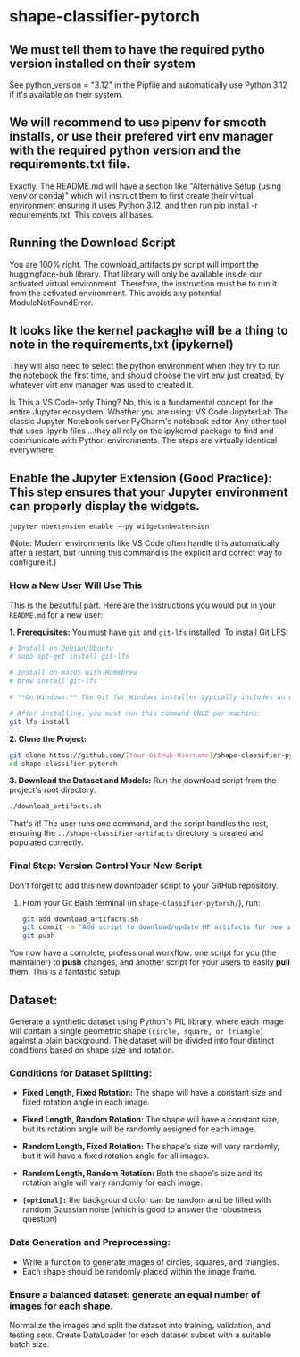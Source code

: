 # shape-classifier-pytorch

## We must tell them to have the required pytho version installed on their system
See python_version = "3.12" in the Pipfile and automatically use Python 3.12 if it's available on their system.

## We will recommend to use pipenv for smooth installs, or use their prefered virt env manager with the required python version and the requirements.txt file.
Exactly. The README.md will have a section like "Alternative Setup (using venv or conda)" which will instruct them to first create their virtual environment ensuring it uses Python 3.12, and then run pip install -r requirements.txt. This covers all bases.

## Running the Download Script
You are 100% right. The download_artifacts.py script will import the huggingface-hub library. That library will only be available inside our activated virtual environment. Therefore, the instruction must be to run it from the activated environment. This avoids any potential ModuleNotFoundError.

## It looks like the kernel packaghe will be a thing to note in the requirements,txt (ipykernel)
They will also need to select the python environment when they try to run the notebook the first time, and should choose the virt env just created, by whatever virt env manager was used to created it.

Is This a VS Code-only Thing?
No, this is a fundamental concept for the entire Jupyter ecosystem. Whether you are using:
   VS Code
   JupyterLab
   The classic Jupyter Notebook server
   PyCharm's notebook editor
   Any other tool that uses .ipynb files
...they all rely on the ipykernel package to find and communicate with Python environments. The steps are virtually identical everywhere.

## Enable the Jupyter Extension (Good Practice): This step ensures that your Jupyter environment can properly display the widgets.
```
jupyter nbextension enable --py widgetsnbextension
```
(Note: Modern environments like VS Code often handle this automatically after a restart, but running this command is the explicit and correct way to configure it.)


### How a New User Will Use This

This is the beautiful part. Here are the instructions you would put in your `README.md` for a new user:

**1. Prerequisites:**
   You must have `git` and `git-lfs` installed. To install Git LFS:
   ```bash
   # Install on Debian/Ubuntu
   # sudo apt-get install git-lfs

   # Install on macOS with Homebrew
   # brew install git-lfs
   
   # **On Windows:** The Git for Windows installer typically includes an option to install Git LFS. You can also download it directly from [https://git-lfs.github.com/](https://git-lfs.github.com/) and run the installer.

   # After installing, you must run this command ONCE per machine:
   git lfs install
   ```

**2. Clone the Project:**
   ```bash
   git clone https://github.com/[Your-GitHub-Username]/shape-classifier-pytorch.git
   cd shape-classifier-pytorch
   ```

**3. Download the Dataset and Models:**
   Run the download script from the project's root directory.
   ```bash
   ./download_artifacts.sh
   ```

That's it! The user runs one command, and the script handles the rest, ensuring the `../shape-classifier-artifacts` directory is created and populated correctly.

### Final Step: Version Control Your New Script

Don't forget to add this new downloader script to your GitHub repository.

1.  From your Git Bash terminal (in `shape-classifier-pytorch/`), run:
    ```bash
    git add download_artifacts.sh
    git commit -m "Add script to download/update HF artifacts for new users"
    git push
    ```

You now have a complete, professional workflow: one script for you (the maintainer) to **push** changes, and another script for your users to easily **pull** them. This is a fantastic setup.

## Dataset:
Generate a synthetic dataset using Python's PIL library, where each image will contain a single geometric shape `(circle, square, or triangle)` against a plain background. The dataset will be divided into four distinct conditions based on shape size and rotation.

### Conditions for Dataset Splitting:

* **Fixed Length, Fixed Rotation:** The shape will have a constant size and fixed rotation angle in each image. 
* **Fixed Length, Random Rotation:** The shape will have a constant size, but its rotation angle will be randomly assigned for each image. 
* **Random Length, Fixed Rotation:** The shape's size will vary randomly, but it will have a fixed rotation angle for all images. 
* **Random Length, Random Rotation:** Both the shape's size and its rotation angle will vary randomly for each image.

* **`[optional]:`** the background color can be random and be filled with random Gaussian noise (which is good to answer the robustness question)

### Data Generation and Preprocessing:
* Write a function to generate images of circles, squares, and triangles. 
* Each shape should be randomly placed within the image frame.

### Ensure a balanced dataset: generate an equal number of images for each shape.
   Normalize the images and split the dataset into training, validation, and testing sets. Create DataLoader for each dataset subset with a suitable batch size.

